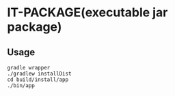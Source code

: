 IT-PACKAGE(executable jar package)
===============================

## Usage
    gradle wrapper
    ./gradlew installDist
    cd build/install/app
    ./bin/app



